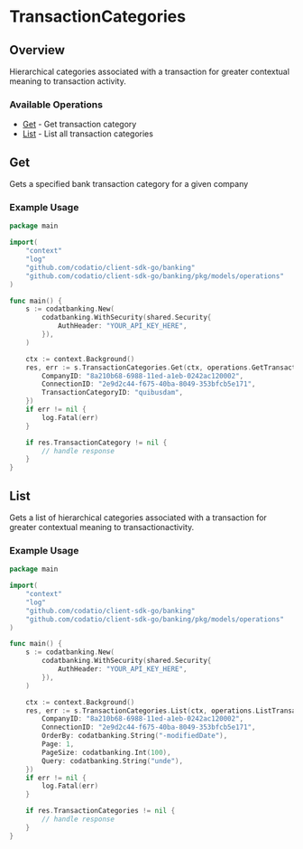 # TransactionCategories

## Overview

Hierarchical categories associated with a transaction for greater contextual meaning to transaction activity.

### Available Operations

* [Get](#get) - Get transaction category
* [List](#list) - List all transaction categories

## Get

Gets a specified bank transaction category for a given company

### Example Usage

```go
package main

import(
	"context"
	"log"
	"github.com/codatio/client-sdk-go/banking"
	"github.com/codatio/client-sdk-go/banking/pkg/models/operations"
)

func main() {
    s := codatbanking.New(
        codatbanking.WithSecurity(shared.Security{
            AuthHeader: "YOUR_API_KEY_HERE",
        }),
    )

    ctx := context.Background()
    res, err := s.TransactionCategories.Get(ctx, operations.GetTransactionCategoryRequest{
        CompanyID: "8a210b68-6988-11ed-a1eb-0242ac120002",
        ConnectionID: "2e9d2c44-f675-40ba-8049-353bfcb5e171",
        TransactionCategoryID: "quibusdam",
    })
    if err != nil {
        log.Fatal(err)
    }

    if res.TransactionCategory != nil {
        // handle response
    }
}
```

## List

Gets a list of hierarchical categories associated with a transaction for greater contextual meaning to transactionactivity.

### Example Usage

```go
package main

import(
	"context"
	"log"
	"github.com/codatio/client-sdk-go/banking"
	"github.com/codatio/client-sdk-go/banking/pkg/models/operations"
)

func main() {
    s := codatbanking.New(
        codatbanking.WithSecurity(shared.Security{
            AuthHeader: "YOUR_API_KEY_HERE",
        }),
    )

    ctx := context.Background()
    res, err := s.TransactionCategories.List(ctx, operations.ListTransactionCategoriesRequest{
        CompanyID: "8a210b68-6988-11ed-a1eb-0242ac120002",
        ConnectionID: "2e9d2c44-f675-40ba-8049-353bfcb5e171",
        OrderBy: codatbanking.String("-modifiedDate"),
        Page: 1,
        PageSize: codatbanking.Int(100),
        Query: codatbanking.String("unde"),
    })
    if err != nil {
        log.Fatal(err)
    }

    if res.TransactionCategories != nil {
        // handle response
    }
}
```
